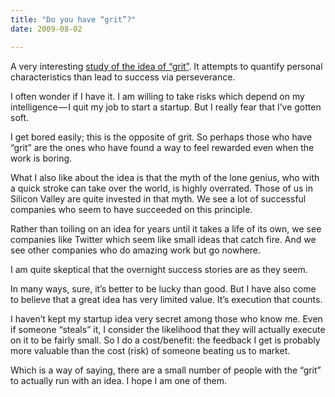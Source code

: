 ```yaml
---
title: "Do you have “grit”?"
date: 2009-08-02

---
```


A very interesting [study of the idea of “grit”](http://www.boston.com/bostonglobe/ideas/articles/2009/08/02/the_truth_about_grit/?page=full). It attempts to quantify personal characteristics than lead to success via perseverance.

I often wonder if I have it. I am willing to take risks which depend on my intelligence — I quit my job to start a startup. But I really fear that I’ve gotten soft.

I get bored easily; this is the opposite of grit. So perhaps those who have “grit” are the ones who have found a way to feel rewarded even when the work is boring.

What I also like about the idea is that the myth of the lone genius, who with a quick stroke can take over the world, is highly overrated. Those of us in Silicon Valley are quite invested in that myth. We see a lot of successful companies who seem to have succeeded on this principle.

Rather than toiling on an idea for years until it takes a life of its own, we see companies like Twitter which seem like small ideas that catch fire. And we see other companies who do amazing work but go nowhere.

I am quite skeptical that the overnight success stories are as they seem.

In many ways, sure, it’s better to be lucky than good. But I have also come to believe that a great idea has very limited value. It’s execution that counts.

I haven’t kept my startup idea very secret among those who know me. Even if someone “steals” it, I consider the likelihood that they will actually execute on it to be fairly small. So I do a cost/benefit: the feedback I get is probably more valuable than the cost (risk) of someone beating us to market.

Which is a way of saying, there are a small number of people with the “grit” to actually run with an idea. I hope I am one of them.

